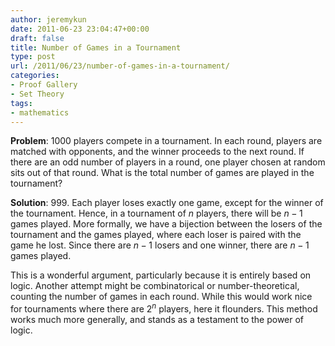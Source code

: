```yaml
---
author: jeremykun
date: 2011-06-23 23:04:47+00:00
draft: false
title: Number of Games in a Tournament
type: post
url: /2011/06/23/number-of-games-in-a-tournament/
categories:
- Proof Gallery
- Set Theory
tags:
- mathematics
---
```


**Problem**: 1000 players compete in a tournament. In each round, players are matched with opponents, and the winner proceeds to the next round. If there are an odd number of players in a round, one player chosen at random sits out of that round. What is the total number of games are played in the tournament?

**Solution**: 999. Each player loses exactly one game, except for the winner of the tournament. Hence, in a tournament of $n$ players, there will be $n-1$ games played. More formally, we have a bijection between the losers of the tournament and the games played, where each loser is paired with the game he lost. Since there are $n-1$ losers and one winner, there are $n-1$ games played.

This is a wonderful argument, particularly because it is entirely based on logic. Another attempt might be combinatorical or number-theoretical, counting the number of games in each round. While this would work nice for tournaments where there are $2^n$ players, here it flounders. This method works much more generally, and stands as a testament to the power of logic.
